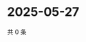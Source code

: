 # 2025-05-27

共 0 条

<!-- BEGIN ZHIHUVIDEO -->
<!-- 最后更新时间 Tue May 27 2025 07:10:48 GMT+0800 (China Standard Time) -->

<!-- END ZHIHUVIDEO -->
